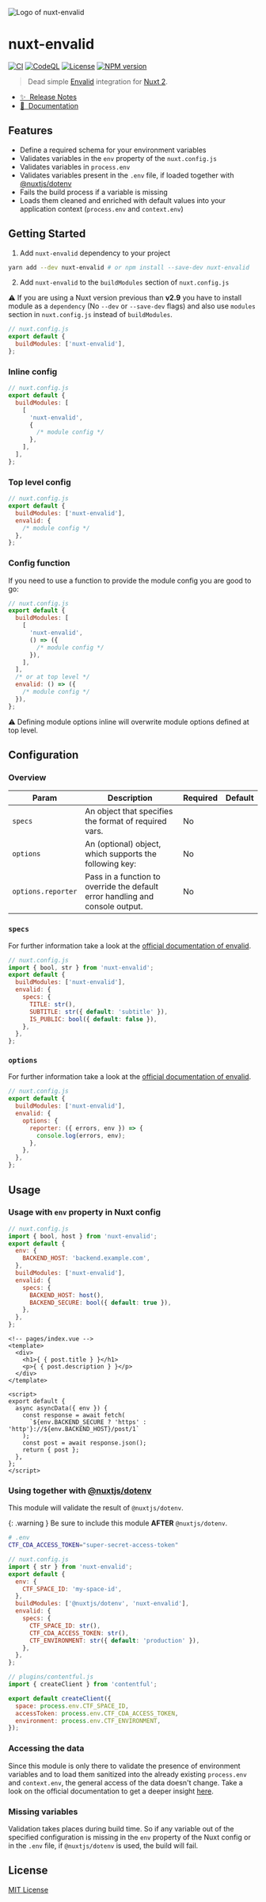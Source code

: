 ![Logo of nuxt-envalid](/docs/assets/images/banner_1.png)

# nuxt-envalid

[![CI](https://github.com/manuelhenke/nuxt-envalid/actions/workflows/ci.yml/badge.svg)](https://github.com/manuelhenke/nuxt-envalid/actions/workflows/ci.yml)
[![CodeQL](https://github.com/manuelhenke/nuxt-envalid/actions/workflows/codeql-analysis.yml/badge.svg)](https://github.com/manuelhenke/nuxt-envalid/actions/workflows/codeql-analysis.yml)
[![License](https://img.shields.io/github/license/manuelhenke/nuxt-envalid)](./LICENSE)
[![NPM version](https://img.shields.io/npm/v/nuxt-envalid.svg?style=flat)](https://www.npmjs.com/package/nuxt-envalid)

> Dead simple [Envalid](https://github.com/af/envalid) integration for [Nuxt 2](https://nuxtjs.org).

- [✨ &nbsp;Release Notes](CHANGELOG.md)
- [📖 &nbsp;Documentation](https://nuxt-envalid.henkebyte.com)

## Features

- Define a required schema for your environment variables
- Validates variables in the `env` property of the `nuxt.config.js`
- Validates variables in `process.env`
- Validates variables present in the `.env` file, if loaded together with [@nuxtjs/dotenv](https://github.com/nuxt-community/dotenv-module)
- Fails the build process if a variable is missing
- Loads them cleaned and enriched with default values into your application context (`process.env` and `context.env`)

## Getting Started

1. Add `nuxt-envalid` dependency to your project

```bash
yarn add --dev nuxt-envalid # or npm install --save-dev nuxt-envalid
```

2. Add `nuxt-envalid` to the `buildModules` section of `nuxt.config.js`

:warning: If you are using a Nuxt version previous than **v2.9** you have to install module as a `dependency` (No `--dev` or `--save-dev` flags) and also use `modules` section in `nuxt.config.js` instead of `buildModules`.

```js
// nuxt.config.js
export default {
  buildModules: ['nuxt-envalid'],
};
```

### Inline config

```js
// nuxt.config.js
export default {
  buildModules: [
    [
      'nuxt-envalid',
      {
        /* module config */
      },
    ],
  ],
};
```

### Top level config

```js
// nuxt.config.js
export default {
  buildModules: ['nuxt-envalid'],
  envalid: {
    /* module config */
  },
};
```

### Config function

If you need to use a function to provide the module config you are good to go:

```js
// nuxt.config.js
export default {
  buildModules: [
    [
      'nuxt-envalid',
      () => ({
        /* module config */
      }),
    ],
  ],
  /* or at top level */
  envalid: () => ({
    /* module config */
  }),
};
```

:warning: Defining module options inline will overwrite module options defined at top level.

## Configuration

### Overview

| Param              | Description                                                                   | Required | Default |
| ------------------ | ----------------------------------------------------------------------------- | -------- | ------- |
| `specs`            | An object that specifies the format of required vars.                         | No       |         |
| `options`          | An (optional) object, which supports the following key:                       | No       |         |
| `options.reporter` | Pass in a function to override the default error handling and console output. | No       |         |

### `specs`

For further information take a look at the [official documentation of envalid](https://github.com/af/envalid#validator-types).

```js
// nuxt.config.js
import { bool, str } from 'nuxt-envalid';
export default {
  buildModules: ['nuxt-envalid'],
  envalid: {
    specs: {
      TITLE: str(),
      SUBTITLE: str({ default: 'subtitle' }),
      IS_PUBLIC: bool({ default: false }),
    },
  },
};
```

### `options`

For further information take a look at the [official documentation of envalid](https://github.com/af/envalid#error-reporting).

```js
// nuxt.config.js
export default {
  buildModules: ['nuxt-envalid'],
  envalid: {
    options: {
      reporter: ({ errors, env }) => {
        console.log(errors, env);
      },
    },
  },
};
```

## Usage

### Usage with `env` property in Nuxt config

```js
// nuxt.config.js
import { bool, host } from 'nuxt-envalid';
export default {
  env: {
    BACKEND_HOST: 'backend.example.com',
  },
  buildModules: ['nuxt-envalid'],
  envalid: {
    specs: {
      BACKEND_HOST: host(),
      BACKEND_SECURE: bool({ default: true }),
    },
  },
};
```

```vue
<!-- pages/index.vue -->
<template>
  <div>
    <h1>{ { post.title } }</h1>
    <p>{ { post.description } }</p>
  </div>
</template>

<script>
export default {
  async asyncData({ env }) {
    const response = await fetch(
      `${env.BACKEND_SECURE ? 'https' : 'http'}://${env.BACKEND_HOST}/post/1`
    );
    const post = await response.json();
    return { post };
  },
};
</script>
```

### Using together with [@nuxtjs/dotenv](https://github.com/nuxt-community/dotenv-module)

This module will validate the result of `@nuxtjs/dotenv`.

{: .warning }
Be sure to include this module **AFTER** `@nuxtjs/dotenv`.

```sh
# .env
CTF_CDA_ACCESS_TOKEN="super-secret-access-token"
```

```js
// nuxt.config.js
import { str } from 'nuxt-envalid';
export default {
  env: {
    CTF_SPACE_ID: 'my-space-id',
  },
  buildModules: ['@nuxtjs/dotenv', 'nuxt-envalid'],
  envalid: {
    specs: {
      CTF_SPACE_ID: str(),
      CTF_CDA_ACCESS_TOKEN: str(),
      CTF_ENVIRONMENT: str({ default: 'production' }),
    },
  },
};
```

```js
// plugins/contentful.js
import { createClient } from 'contentful';

export default createClient({
  space: process.env.CTF_SPACE_ID,
  accessToken: process.env.CTF_CDA_ACCESS_TOKEN,
  environment: process.env.CTF_ENVIRONMENT,
});
```

### Accessing the data

Since this module is only there to validate the presence of environment variables and to load them sanitized into the already existing `process.env` and `context.env`, the general access of the data doesn't change. Take a look on the official documentation to get a deeper insight [here](https://nuxtjs.org/docs/configuration-glossary/configuration-env/).

### Missing variables

Validation takes places during build time. So if any variable out of the specified configuration is missing in the `env` property of the Nuxt config or in the `.env` file, if `@nuxtjs/dotenv` is used, the build will fail.

## License

[MIT License](./LICENSE)
